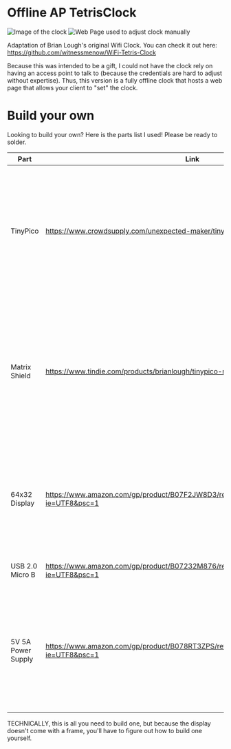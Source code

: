 # Offline AP TetrisClock
![Image of the clock](https://im7.ezgif.com/tmp/ezgif-7-42bdcb4cbf1a.gif)
![Web Page used to adjust clock manually](https://i.gyazo.com/6ae9288ceba02d2d25bfd158e6bb51b6.png)

Adaptation of Brian Lough's original Wifi Clock. You can check it out here: https://github.com/witnessmenow/WiFi-Tetris-Clock

Because this was intended to be a gift, I could not have the clock rely on having an access point to talk to (because the credentials are hard to adjust without expertise). Thus, this version is a fully offline clock that hosts a web page that allows your client to "set" the clock.

# Build your own

Looking to build your own? Here is the parts list I used! Please be ready to solder.

| Part | Link | Notes |
|---|---|---|
| TinyPico | https://www.crowdsupply.com/unexpected-maker/tinypico | One of the smallest boards available. You can adapt this project to any board, but this one has... an "ecosystem" around it and requires less expertise. |
| Matrix Shield | https://www.tindie.com/products/brianlough/tinypico-matrix-shield/ | Connects your TinyPico to your display. You don't "need" it, but this project is so much easier with this available. It does not come assembled; be prepared to do that yourself. |
| 64x32 Display | https://www.amazon.com/gp/product/B07F2JW8D3/ref=ppx_yo_dt_b_asin_title_o03_s00?ie=UTF8&psc=1 | Generic Chinese RGB Matrix. Uh, you can get it way cheaper on Aliexpress or something. But this is the one I used. |
| USB 2.0 Micro B | https://www.amazon.com/gp/product/B07232M876/ref=ppx_yo_dt_b_asin_title_o01_s01?ie=UTF8&psc=1 | You need this to program the Tiny Pico. |
| 5V 5A Power Supply | https://www.amazon.com/gp/product/B078RT3ZPS/ref=ppx_yo_dt_b_asin_title_o01_s01?ie=UTF8&psc=1 | The USB cable doesn't provide enough juice to drive the display, so you need this. You can use any amperage above 5A, as long as it's 5V. |

TECHNICALLY, this is all you need to build one, but because the display doesn't come with a frame, you'll have to figure out how to build one yourself.
